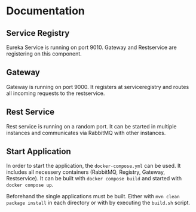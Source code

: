 # Documentation

## Service Registry
Eureka Service is running on port 9010. Gateway and Restservice are registering on this component.

## Gateway
Gateway is running on port 9000. It registers at serviceregistry and routes all incoming requests to the restservice.

## Rest Service
Rest service is running on a random port. It can be started in multiple instances and communicates via RabbitMQ with other instances.

## Start Application
In order to start the application, the `docker-compose.yml` can be used. It includes all necessery containers (RabbitMQ, Registry, Gateway, Restservice).
It can be built with `docker compose build` and started with `docker compose up`.

Beforehand the single applications must be built. Either with `mvn clean package install` in each directory or with by executing the `build.sh` script. 